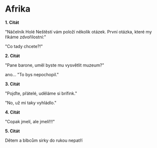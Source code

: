 # Afrika

**1. Citát**

"Náčelník Holé Neštěstí vám položí několik otázek. První otázka, které my říkáme zdvořilostní:"

"Co tady chcete?!"

**2. Citát**

"Pane barone, uměl byste mu vysvětlit muzeum?"

ano... "To bys nepochopil."

**3. Citát**

"Pojďte, přátelé, uděláme si brífink."

"No, už mi taky vyhládlo."

**4. Citát**

"Copak jmelí, ale jmelí!!!"

**5. Citát**

Dětem a blbcům sirky do rukou nepatří
